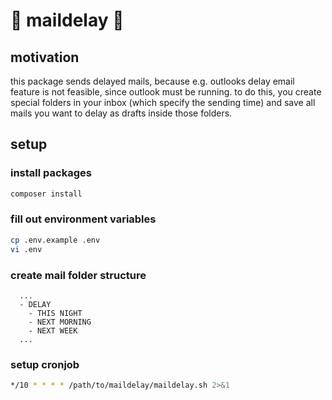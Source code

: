 # 📧 maildelay 📧

## motivation

this package sends delayed mails, because e.g. outlooks delay email feature is not feasible, since outlook must be running. to do this, you create special folders in your inbox (which specify the sending time) and save all mails you want to delay as drafts inside those folders.

## setup

### install packages

```sh
composer install
```

### fill out environment variables

```sh
cp .env.example .env
vi .env
```

### create mail folder structure

```
  ...
  - DELAY
    - THIS NIGHT
    - NEXT MORNING
    - NEXT WEEK
  ...
```

### setup cronjob

```sh
*/10 * * * * /path/to/maildelay/maildelay.sh 2>&1
```

